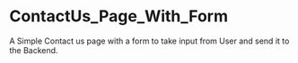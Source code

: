 # ContactUs_Page_With_Form
A Simple Contact us page with a form to take input from User and send it to the Backend.

